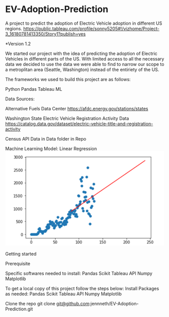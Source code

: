 # EV-Adoption-Prediction
A project to predict the adoption of Electric Vehicle adoption in different US regions.
https://public.tableau.com/profile/sonny5205#!/vizhome/Project-3_16180781413350/Story1?publish=yes

*Version 1.2

We started our project with the idea of predicting the adoption of Electric Vehicles in different parts of the US. With limited access to all the necessary data we decided to use the data we were able to find to narrow our scope to a metroplitan area (Seattle, Washington) instead of the entiriety of the US.  



The frameworks we used to build this project are as follows:

Python
Pandas
Tableau
ML


Data Sources:

Alternative Fuels Data Center
https://afdc.energy.gov/stations/states


Washington State Electric Vehicle Registration Activity Data
https://catalog.data.gov/dataset/electric-vehicle-title-and-registration-activity

Census API Data in Data folder in Repo

Machine Learning Model: Linear Regression
![Linear Regression Model](images/ml_model.png)

Getting started

Prerequisite

Specific softwares needed to install:
Pandas
Scikit
Tableau
API
Numpy
Matplotlib

To get a local copy of this project follow the steps below:
Install Packages as needed:
Pandas
Scikit
Tableau
API
Numpy
Matplotlib

Clone the repo
git clone git@github.com:jennneth/EV-Adoption-Prediction.git
